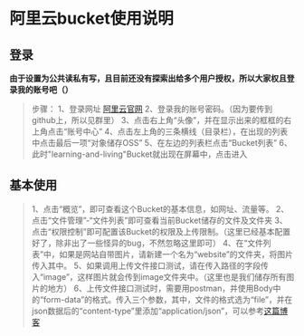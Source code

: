 # 阿里云bucket使用说明

## 登录

**由于设置为公共读私有写，且目前还没有探索出给多个用户授权，所以大家权且登录我的账号吧（）**

> 步骤：
> 1、登录网址 [阿里云官网](https://cn.aliyun.com/)
> 2、登录我的账号密码。（因为要传到github上，所以见群里）
> 3、点击右上角“头像”，并在显示出来的框框的右上角点击“账号中心”
> 4、点击左上角的三条横线（目录栏），在出现的列表中点击最后一项“对象储存OSS”
> 5、在左边的列表栏点击“Bucket列表”
> 6、此时"learning-and-living"Bucket就出现在屏幕中，点击进入


## 基本使用

> 1、点击“概览”，即可查看这个Bucket的基本信息，如网址、流量等。
> 2、点击“文件管理”-“文件列表”即可查看当前Bucket储存的文件及文件夹
> 3、点击“权限控制”即可配置该Bucket的权限及上传限制。（这里已经基本配置好了，除非出了一些怪异的bug，不然忽略这里即可）
> 4、在“文件列表”中，如果是网站自带图片，请新建一个名为“website”的文件夹，将图片传入其中。
> 5、如果调用上传文件接口测试，请在传入路径的字段传入“image”，这样图片就会传到image文件夹中。（这里也是我们储存所有图片的地方）
> 6、上传文件接口测试时，需要用postman，并使用Body中的“form-data”的格式。传入三个参数，其中，文件的格式选为“file”，并在json数据后的“content-type”里添加“application/json”，可以参考[这篇博客](https://www.jianshu.com/p/0db1ea832d03)